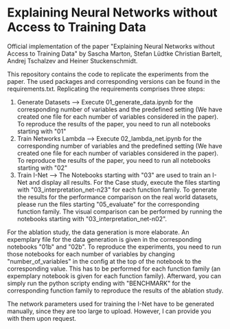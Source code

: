 # Explaining Neural Networks without Access to Training Data

Official implementation of the paper "Explaining Neural Networks without Access to Training Data" by Sascha Marton, Stefan Lüdtke Christian Bartelt, Andrej Tschalzev and Heiner Stuckenschmidt.

This repository contains the code to replicate the experiments from the paper. The used packages and corresponding versions can be found in the requirements.txt.
Replicating the requirements comprises three steps:
  1. Generate Datasets --> Execute 01_generate_data.ipynb for the corresponding number of variables and the predefined setting (We have created one file for each number of variables considered in the paper). To reproduce the results of the paper, you need to run all notebooks starting with "01"
  2. Train Networks Lambda --> Execute 02_lambda_net.ipynb for the corresponding number of variables and the predefined setting (We have created one file for each number of variables considered in the paper). To reproduce the results of the paper, you need to run all notebooks starting with "02"
  3. Train I-Net --> The Notebooks starting with "03" are used to train an I-Net and display all results. For the Case study, execute the files starting with "03_interpretation_net-n23" for each function family. To generate the results for the performance comparison on the real world datasets, please run the files starting "05_evaluate" for the corresponding function family. The visual comparison can be performed by running the notebooks starting with "03_interpretation_net-n02".

For the ablation study, the data generation is more elaborate. An expemplary file for the data generation is given in the corresponding notebooks "01b" and "02b". To reproduce the experiments, you need to run those notebooks for each number of variables by changing "number_of_variables" in the config at the top of the notebook to the corresponding value. This has to be performed for each function family (an expemplary notebook is given for each function family). Afterward, you can simply run the python scripty ending with "BENCHMARK" for the corresponding function family to reproduce the results of the ablation study.


The network parameters used for training the I-Net have to be generated manually, since they are too large to upload. However, I can provide you with them upon request.
